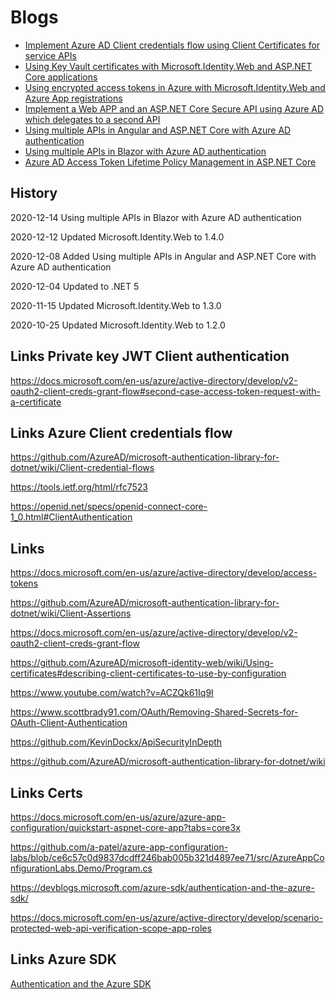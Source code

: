 # Blogs

<ul>
	<li><a href="https://damienbod.com/2020/10/01/implement-azure-ad-client-credentials-flow-using-client-certificates-for-service-apis/">Implement Azure AD Client credentials flow using Client Certificates for service APIs</a></li>
	<li><a href="https://damienbod.com/2020/10/09/using-key-vault-certificates-with-microsoft-identity-web-and-asp-net-core-applications/">Using Key Vault certificates with Microsoft.Identity.Web and ASP.NET Core applications</a></li>
	<li><a href="https://damienbod.com/2020/10/22/using-encrypted-access-tokens-in-azure-with-microsoft-identity-web-and-azure-app-registrations/">Using encrypted access tokens in Azure with Microsoft.Identity.Web and Azure App registrations</a></li>
    <li><a href="https://damienbod.com/2020/11/09/implement-a-web-app-and-an-asp-net-core-secure-api-using-azure-ad-which-delegates-to-second-api/">Implement a Web APP and an ASP.NET Core Secure API using Azure AD which delegates to a second API</a></li>
	<li><a href="https://damienbod.com/2020/12/08/using-multiple-apis-in-angular-and-asp-net-core-with-azure-ad-authentication/">Using multiple APIs in Angular and ASP.NET Core with Azure AD authentication</a></li>
	<li><a href="https://damienbod.com/2020/12/14/using-multiple-apis-in-blazor-with-azure-ad-authentication/">Using multiple APIs in Blazor with Azure AD authentication</a></li>
    <li><a href="https://damienbod.com/2021/01/05/azure-ad-access-token-lifetime-policy-management-in-asp-net-core/">Azure AD Access Token Lifetime Policy Management in ASP.NET Core</a></li>

</ul>

## History

2020-12-14 Using multiple APIs in Blazor with Azure AD authentication

2020-12-12 Updated Microsoft.Identity.Web to 1.4.0

2020-12-08 Added Using multiple APIs in Angular and ASP.NET Core with Azure AD authentication

2020-12-04 Updated to .NET 5

2020-11-15 Updated Microsoft.Identity.Web to 1.3.0

2020-10-25 Updated Microsoft.Identity.Web to 1.2.0


## Links Private key JWT Client authentication

https://docs.microsoft.com/en-us/azure/active-directory/develop/v2-oauth2-client-creds-grant-flow#second-case-access-token-request-with-a-certificate

## Links Azure Client credentials flow

https://github.com/AzureAD/microsoft-authentication-library-for-dotnet/wiki/Client-credential-flows

https://tools.ietf.org/html/rfc7523

https://openid.net/specs/openid-connect-core-1_0.html#ClientAuthentication

## Links

https://docs.microsoft.com/en-us/azure/active-directory/develop/access-tokens

https://github.com/AzureAD/microsoft-authentication-library-for-dotnet/wiki/Client-Assertions

https://docs.microsoft.com/en-us/azure/active-directory/develop/v2-oauth2-client-creds-grant-flow

https://github.com/AzureAD/microsoft-identity-web/wiki/Using-certificates#describing-client-certificates-to-use-by-configuration

https://www.youtube.com/watch?v=ACZQk61Iq9I

https://www.scottbrady91.com/OAuth/Removing-Shared-Secrets-for-OAuth-Client-Authentication

https://github.com/KevinDockx/ApiSecurityInDepth

https://github.com/AzureAD/microsoft-authentication-library-for-dotnet/wiki

## Links Certs

https://docs.microsoft.com/en-us/azure/azure-app-configuration/quickstart-aspnet-core-app?tabs=core3x

https://github.com/a-patel/azure-app-configuration-labs/blob/ce6c57c0d9837dcdff246bab005b321d4897ee71/src/AzureAppConfigurationLabs.Demo/Program.cs

https://devblogs.microsoft.com/azure-sdk/authentication-and-the-azure-sdk/

https://docs.microsoft.com/en-us/azure/active-directory/develop/scenario-protected-web-api-verification-scope-app-roles

## Links Azure SDK

<a href="https://devblogs.microsoft.com/azure-sdk/authentication-and-the-azure-sdk/">Authentication and the Azure SDK</a>

